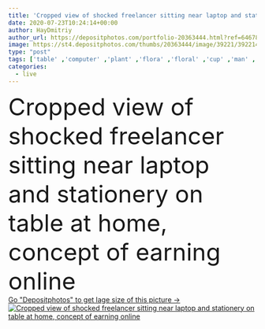 ```yaml
---
title: 'Cropped view of shocked freelancer sitting near laptop and stationery on table at home, concept of earning online'
date: 2020-07-23T10:24:14+00:00
author: HayDmitriy
author_url: https://depositphotos.com/portfolio-20363444.html?ref=64678756
image: https://st4.depositphotos.com/thumbs/20363444/image/39221/392214530/api_thumb_450.jpg?forcejpeg=true
type: "post"
tags: ['table' ,'computer' ,'plant' ,'flora' ,'floral' ,'cup' ,'man' ,'connection' ,'technology' ,'coffee' ,'drink' ,'emotion' ,'home' ,'beverage' ,'wireless' ,'laptop' ,'emotional' ,'internet' ,'surprised' ,'indoors' ,'online' ,'shocked' ,'networking' ,'use' ,'smartphone' ,'partial' ,'notebooks' ,'Cropped' ,'gadgets' ,'freelance' ,'freelancer' ,'teleworking' ,'teleworker' ,'copy space' ,'one person' ,'selective focus' ,'home office' ,'work from home' ,'Mobile Phone' ,'young adult' ,'Living Room' ,'Open Mouth' ,'Sticky Notes' ,'blank screen' ,'digital devices' ,'remote work' ,'earning online' ]
categories: 
  - live
---
```

<div aling="center">
            <font size="60"> Cropped view of shocked freelancer sitting near laptop and stationery on table at home, concept of earning online</font>   
</div>
<div>
    <a href='https://st4.depositphotos.com/thumbs/20363444/image/39221/392214530/api_thumb_450.jpg?forcejpeg=true?ref=64678756' target=_blank > Go "Depositphotos" to get lage size of this picture ->
        <img href='https://st4.depositphotos.com/thumbs/20363444/image/39221/392214530/api_thumb_450.jpg?forcejpeg=true?ref=64678756' src='https://st4.depositphotos.com/20363444/39221/i/950/depositphotos_392214530-stock-photo-cropped-view-shocked-freelancer-sitting.jpg?forcejpeg=true' alt='Cropped view of shocked freelancer sitting near laptop and stationery on table at home, concept of earning online' >
    </a>
</div>
